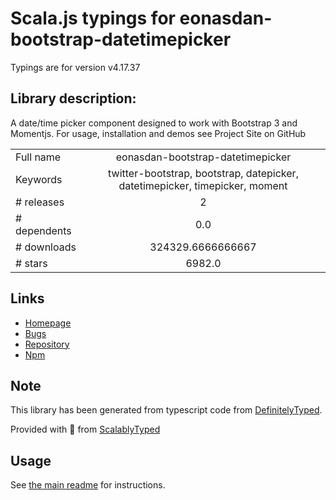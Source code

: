 
# Scala.js typings for eonasdan-bootstrap-datetimepicker

Typings are for version v4.17.37

## Library description:
A date/time picker component designed to work with Bootstrap 3 and Momentjs. For usage, installation and demos see Project Site on GitHub

|                    |                 |
| ------------------ | :-------------: |
| Full name          | eonasdan-bootstrap-datetimepicker |
| Keywords           | twitter-bootstrap, bootstrap, datepicker, datetimepicker, timepicker, moment |
| # releases         | 2 |
| # dependents       | 0.0 |
| # downloads        | 324329.6666666667 |
| # stars            | 6982.0 |

## Links
- [Homepage](http://eonasdan.github.io/bootstrap-datetimepicker/)
- [Bugs](https://github.com/eonasdan/bootstrap-datetimepicker/issues)
- [Repository](https://github.com/eonasdan/bootstrap-datetimepicker)
- [Npm](https://www.npmjs.com/package/eonasdan-bootstrap-datetimepicker)
    


## Note
This library has been generated from typescript code from [DefinitelyTyped](https://definitelytyped.org).

Provided with :purple_heart: from [ScalablyTyped](https://github.com/oyvindberg/ScalablyTyped)

## Usage
See [the main readme](../../readme.md) for instructions.


